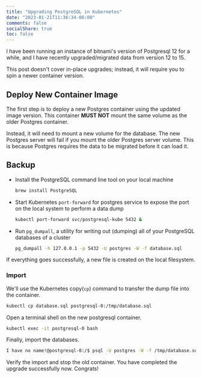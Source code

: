 ```yaml
---
title: "Upgrading PostgreSQL in Kubernetes"
date: "2023-01-21T11:36:34-06:00"
comments: false
socialShare: true
toc: false
---
```


I have been running an instance of bitnami's version of Postgresql 12 for a while, and I have recently upgraded/migrated data from version 12 to 15.

This post doesn't cover in-place upgrades; instead, it will require you to spin a newer container version.

## Deploy New Container Image

The first step is to deploy a new Postgres container using the updated image version. This container **MUST NOT** mount the same volume as the older Postgres container. 

Instead, it will need to mount a new volume for the database. The new Postgres server will fail if you mount the older Postgres server volume. This is because Postgres requires the data to be migrated before it can load it.

## Backup

- Install the PostgreSQL command line tool on your local machine

    ```bash
    brew install PostgreSQL
    ```

- Start Kubernetes `port-forward` for postgres service to expose the port on the local system to perform a data dump

    ```bash
    kubectl port-forward svc/postgresql-kube 5432 &
    ```

- Run `pg_dumpall`, a utility for writing out (dumping) all of your PostgreSQL databases of a cluster

    ```bash
    pg_dumpall -h 127.0.0.1 -p 5432 -U postgres -W -f database.sql
    ```

If everything goes successfully, a new file is created on the local filesystem.

### Import

We'll use the Kubernetes copy(`cp`) command to transfer the dump file into the container.

```bash
kubectl cp database.sql postgresql-0:/tmp/database.sql
```

Open a terminal shell on the new postgresql container.

```bash
kubectl exec -it postgresql-0 bash
```

Finally, import the databases.

```bash
I have no name!@postgresql-0:/$ psql -U postgres -W -f /tmp/database.sql
```

Verify the import and stop the old container. You have completed the upgrade successfully now. Congrats!
